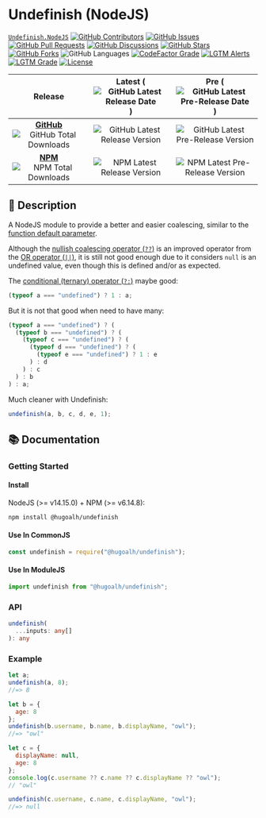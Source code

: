# Undefinish (NodeJS)

[`Undefinish.NodeJS`](https://github.com/hugoalh-studio/undefinish-nodejs)
[![GitHub Contributors](https://img.shields.io/github/contributors/hugoalh-studio/undefinish-nodejs?label=Contributors&logo=github&logoColor=ffffff&style=flat-square)](https://github.com/hugoalh-studio/undefinish-nodejs/graphs/contributors)
[![GitHub Issues](https://img.shields.io/github/issues-raw/hugoalh-studio/undefinish-nodejs?label=Issues&logo=github&logoColor=ffffff&style=flat-square)](https://github.com/hugoalh-studio/undefinish-nodejs/issues)
[![GitHub Pull Requests](https://img.shields.io/github/issues-pr-raw/hugoalh-studio/undefinish-nodejs?label=Pull%20Requests&logo=github&logoColor=ffffff&style=flat-square)](https://github.com/hugoalh-studio/undefinish-nodejs/pulls)
[![GitHub Discussions](https://img.shields.io/github/discussions/hugoalh-studio/undefinish-nodejs?label=Discussions&logo=github&logoColor=ffffff&style=flat-square)](https://github.com/hugoalh-studio/undefinish-nodejs/discussions)
[![GitHub Stars](https://img.shields.io/github/stars/hugoalh-studio/undefinish-nodejs?label=Stars&logo=github&logoColor=ffffff&style=flat-square)](https://github.com/hugoalh-studio/undefinish-nodejs/stargazers)
[![GitHub Forks](https://img.shields.io/github/forks/hugoalh-studio/undefinish-nodejs?label=Forks&logo=github&logoColor=ffffff&style=flat-square)](https://github.com/hugoalh-studio/undefinish-nodejs/network/members)
![GitHub Languages](https://img.shields.io/github/languages/count/hugoalh-studio/undefinish-nodejs?label=Languages&logo=github&logoColor=ffffff&style=flat-square)
[![CodeFactor Grade](https://img.shields.io/codefactor/grade/github/hugoalh-studio/undefinish-nodejs?label=Grade&logo=codefactor&logoColor=ffffff&style=flat-square)](https://www.codefactor.io/repository/github/hugoalh-studio/undefinish-nodejs)
[![LGTM Alerts](https://img.shields.io/lgtm/alerts/g/hugoalh-studio/undefinish-nodejs?label=Alerts&logo=lgtm&logoColor=ffffff&style=flat-square)
![LGTM Grade](https://img.shields.io/lgtm/grade/javascript/g/hugoalh-studio/undefinish-nodejs?label=Grade&logo=lgtm&logoColor=ffffff&style=flat-square)](https://lgtm.com/projects/g/hugoalh-studio/undefinish-nodejs)
[![License](https://img.shields.io/static/v1?label=License&message=MIT&color=brightgreen&style=flat-square)](./LICENSE.md)

| **Release** | **Latest** (![GitHub Latest Release Date](https://img.shields.io/github/release-date/hugoalh-studio/undefinish-nodejs?label=%20&style=flat-square)) | **Pre** (![GitHub Latest Pre-Release Date](https://img.shields.io/github/release-date-pre/hugoalh-studio/undefinish-nodejs?label=%20&style=flat-square)) |
|:-:|:-:|:-:|
| [**GitHub**](https://github.com/hugoalh-studio/undefinish-nodejs/releases) ![GitHub Total Downloads](https://img.shields.io/github/downloads/hugoalh-studio/undefinish-nodejs/total?label=%20&style=flat-square) | ![GitHub Latest Release Version](https://img.shields.io/github/release/hugoalh-studio/undefinish-nodejs?sort=semver&label=%20&style=flat-square) | ![GitHub Latest Pre-Release Version](https://img.shields.io/github/release/hugoalh-studio/undefinish-nodejs?include_prereleases&sort=semver&label=%20&style=flat-square) |
| [**NPM**](https://www.npmjs.com/package/@hugoalh/undefinish) ![NPM Total Downloads](https://img.shields.io/npm/dt/@hugoalh/undefinish?label=%20&style=flat-square) | ![NPM Latest Release Version](https://img.shields.io/npm/v/@hugoalh/undefinish/latest?label=%20&style=flat-square) | ![NPM Latest Pre-Release Version](https://img.shields.io/npm/v/@hugoalh/undefinish/pre?label=%20&style=flat-square) |

## 📝 Description

A NodeJS module to provide a better and easier coalescing, similar to the [function default parameter](https://developer.mozilla.org/en-US/docs/Web/JavaScript/Reference/Functions/Default_parameters).

Although the [nullish coalescing operator (`??`)](https://developer.mozilla.org/en-US/docs/Web/JavaScript/Reference/Operators/Nullish_coalescing_operator) is an improved operator from the [OR operator (`||`)](https://developer.mozilla.org/en-US/docs/Web/JavaScript/Reference/Operators/Logical_OR), it is still not good enough due to it considers `null` is an undefined value, even though this is defined and/or as expected.

The [conditional (ternary) operator (`?:`)](https://developer.mozilla.org/en-US/docs/Web/JavaScript/Reference/Operators/Conditional_Operator) maybe good:

```js
(typeof a === "undefined") ? 1 : a;
```

But it is not that good when need to have many:

```js
(typeof a === "undefined") ? (
  (typeof b === "undefined") ? (
    (typeof c === "undefined") ? (
      (typeof d === "undefined") ? (
        (typeof e === "undefined") ? 1 : e
      ) : d
    ) : c
  ) : b
) : a;
```

Much cleaner with Undefinish:

```js
undefinish(a, b, c, d, e, 1);
```

## 📚 Documentation

### Getting Started

#### Install

NodeJS (>= v14.15.0) + NPM (>= v6.14.8):

```sh
npm install @hugoalh/undefinish
```

#### Use In CommonJS

```js
const undefinish = require("@hugoalh/undefinish");
```

#### Use In ModuleJS

```js
import undefinish from "@hugoalh/undefinish";
```

### API

```ts
undefinish(
  ...inputs: any[]
): any
```

### Example

```js
let a;
undefinish(a, 8);
//=> 8

let b = {
  age: 8
};
undefinish(b.username, b.name, b.displayName, "owl");
//=> "owl"

let c = {
  displayName: null,
  age: 8
};
console.log(c.username ?? c.name ?? c.displayName ?? "owl");
// "owl"

undefinish(c.username, c.name, c.displayName, "owl");
//=> null
```

